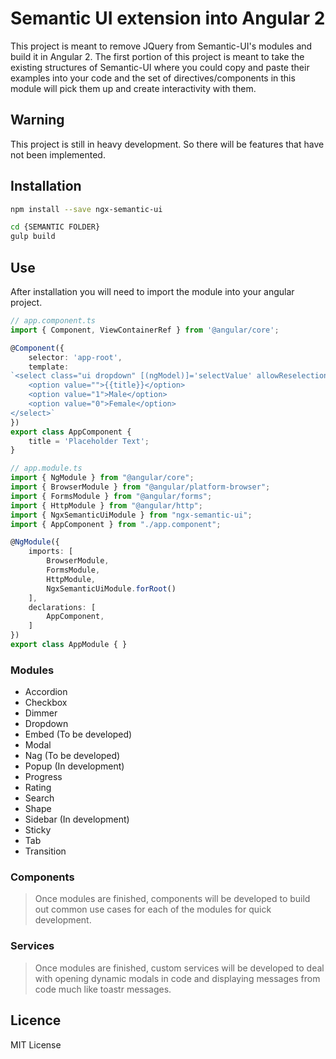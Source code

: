 # Semantic UI extension into Angular 2
This project is meant to remove JQuery from Semantic-UI's modules and build it in Angular 2.  The first portion of this project is meant
to take the existing structures of Semantic-UI where you could copy and paste their examples into your code and the set of directives/components
in this module will pick them up and create interactivity with them.

## Warning
This project is still in heavy development.  So there will be features that have not been implemented.

## Installation
```bash
npm install --save ngx-semantic-ui

cd {SEMANTIC FOLDER}
gulp build
```

## Use
After installation you will need to import the module into your angular project.
```typescript
// app.component.ts
import { Component, ViewContainerRef } from '@angular/core';

@Component({
    selector: 'app-root',
    template:
`<select class="ui dropdown" [(ngModel)]='selectValue' allowReselection="true">
    <option value="">{{title}}</option>
    <option value="1">Male</option>
    <option value="0">Female</option>
</select>`
})
export class AppComponent {
    title = 'Placeholder Text';
}

// app.module.ts
import { NgModule } from "@angular/core";
import { BrowserModule } from "@angular/platform-browser";
import { FormsModule } from "@angular/forms";
import { HttpModule } from "@angular/http";
import { NgxSemanticUiModule } from "ngx-semantic-ui";
import { AppComponent } from "./app.component";

@NgModule({
    imports: [
        BrowserModule,
        FormsModule,
        HttpModule,
        NgxSemanticUiModule.forRoot()
    ],
    declarations: [
        AppComponent,
    ]
})
export class AppModule { }
```

### Modules
  - Accordion
  - Checkbox
  - Dimmer
  - Dropdown
  - Embed (To be developed)
  - Modal
  - Nag (To be developed)
  - Popup (In development)
  - Progress
  - Rating
  - Search
  - Shape
  - Sidebar (In development)
  - Sticky
  - Tab
  - Transition

### Components
> Once modules are finished, components will be developed to build out common use cases for each of the modules for quick development.

### Services
> Once modules are finished, custom services will be developed to deal with opening dynamic modals in code and displaying messages from code much like toastr messages.

## Licence
MIT License
